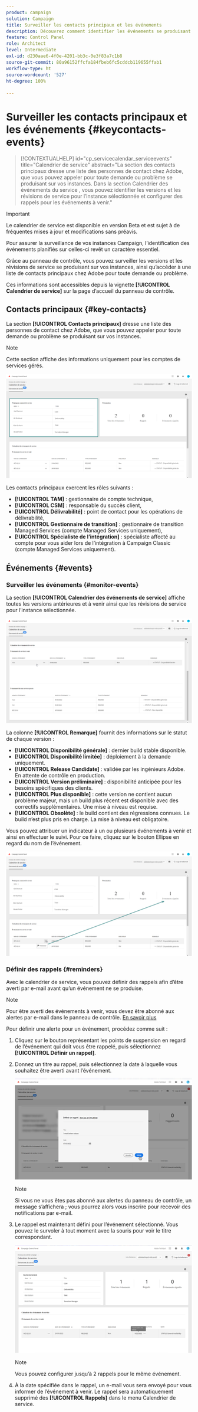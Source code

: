 ```yaml
---
product: campaign
solution: Campaign
title: Surveiller les contacts principaux et les événements
description: Découvrez comment identifier les événements se produisant sur vos instances et les contacts principaux chez Adobe.
feature: Control Panel
role: Architect
level: Intermediate
exl-id: d230aae6-4f0e-4201-bb3c-0e3f83a7c1b8
source-git-commit: 80a96152ffcfa184fbeb6fc5cddcb119655ffab1
workflow-type: ht
source-wordcount: '527'
ht-degree: 100%

---
```


# Surveiller les contacts principaux et les événements {#keycontacts-events}

>[!CONTEXTUALHELP]
>id="cp_servicecalendar_serviceevents"
>title="Calendrier de service"
>abstract="La section des contacts principaux dresse une liste des personnes de contact chez Adobe, que vous pouvez appeler pour toute demande ou problème se produisant sur vos instances. Dans la section Calendrier des événements du service , vous pouvez identifier les versions et les révisions de service pour l’instance sélectionnée et configurer des rappels pour les événements à venir."

>[!IMPORTANT]
>
>Le calendrier de service est disponible en version Beta et est sujet à de fréquentes mises à jour et modifications sans préavis.

Pour assurer la surveillance de vos instances Campaign, l’identification des événements planifiés sur celles-ci revêt un caractère essentiel.

Grâce au panneau de contrôle, vous pouvez surveiller les versions et les révisions de service se produisant sur vos instances, ainsi qu’accéder à une liste de contacts principaux chez Adobe pour toute demande ou problème.

Ces informations sont accessibles depuis la vignette **[!UICONTROL Calendrier de service]** sur la page d’accueil du panneau de contrôle.

## Contacts principaux {#key-contacts}

La section **[!UICONTROL Contacts principaux]** dresse une liste des personnes de contact chez Adobe, que vous pouvez appeler pour toute demande ou problème se produisant sur vos instances.

>[!NOTE]
>
>Cette section affiche des informations uniquement pour les comptes de services gérés.

![](assets/service-events-contacts.png)

Les contacts principaux exercent les rôles suivants :

* **[!UICONTROL TAM]** : gestionnaire de compte technique,
* **[!UICONTROL CSM]** : responsable du succès client,
* **[!UICONTROL Délivrabilité]** : point de contact pour les opérations de délivrabilité,
* **[!UICONTROL Gestionnaire de transition]** : gestionnaire de transition Managed Services (compte Managed Services uniquement),
* **[!UICONTROL Spécialiste de l’intégration]** : spécialiste affecté au compte pour vous aider lors de l’intégration à Campaign Classic (compte Managed Services uniquement).

## Événements {#events}

### Surveiller les événements {#monitor-events}

La section **[!UICONTROL Calendrier des événements de service]** affiche toutes les versions antérieures et à venir ainsi que les révisions de service pour l’instance sélectionnée.

![](assets/service-events-calendar.png)

La colonne **[!UICONTROL Remarque]** fournit des informations sur le statut de chaque version :

* **[!UICONTROL Disponibilité générale]** : dernier build stable disponible.
* **[!UICONTROL Disponibilité limitée]** : déploiement à la demande uniquement.
* **[!UICONTROL Release Candidate]** : validée par les ingénieurs Adobe. En attente de contrôle en production.
* **[!UICONTROL Version préliminaire]** : disponibilité anticipée pour les besoins spécifiques des clients.
* **[!UICONTROL Plus disponible]** : cette version ne contient aucun problème majeur, mais un build plus récent est disponible avec des correctifs supplémentaires. Une mise à niveau est requise.
* **[!UICONTROL Obsolète]** : le build contient des régressions connues.
Le build n’est plus pris en charge. La mise à niveau est obligatoire.

Vous pouvez attribuer un indicateur à un ou plusieurs événements à venir et ainsi en effectuer le suivi. Pour ce faire, cliquez sur le bouton Ellipse en regard du nom de l’événement.

![](assets/service-events-flag.png)

### Définir des rappels {#reminders}

Avec le calendrier de service, vous pouvez définir des rappels afin d’être averti par e-mail avant qu’un événement ne se produise.

>[!NOTE]
>
>Pour être averti des événements à venir, vous devez être abonné aux alertes par e-mail dans le panneau de contrôle. [En savoir plus](../performance-monitoring/using/email-alerting.md)

Pour définir une alerte pour un événement, procédez comme suit :

1. Cliquez sur le bouton représentant les points de suspension en regard de l’événement qui doit vous être rappelé, puis sélectionnez **[!UICONTROL Définir un rappel]**.

1. Donnez un titre au rappel, puis sélectionnez la date à laquelle vous souhaitez être averti avant l’événement.

   ![](assets/service-events-set-reminder.png)

   >[!NOTE]
   >
   >Si vous ne vous êtes pas abonné aux alertes du panneau de contrôle, un message s’affichera ; vous pourrez alors vous inscrire pour recevoir des notifications par e-mail.

1. Le rappel est maintenant défini pour l’événement sélectionné. Vous pouvez le survoler à tout moment avec la souris pour voir le titre correspondant.

   ![](assets/service-events-reminder.png)

   >[!NOTE]
   >
   >Vous pouvez configurer jusqu’à 2 rappels pour le même événement.

1. À la date spécifiée dans le rappel, un e-mail vous sera envoyé pour vous informer de l’événement à venir. Le rappel sera automatiquement supprimé des **[!UICONTROL Rappels]** dans le menu Calendrier de service.
